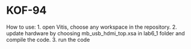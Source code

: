 # KOF-94
How to use: 1. open Vitis, choose any workspace in the repository. 2. update hardware by choosing mb_usb_hdmi_top.xsa in lab6_1 folder and compile the code. 3. run the code
